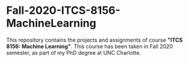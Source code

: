 # Fall-2020-ITCS-8156-MachineLearning
This repository contains the projects and assignments of course **"ITCS 8156: Machine Learning"**. This course has been taken in Fall 2020 semester, as part of my PhD degree at UNC Charlotte.
